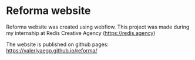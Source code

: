 # Reforma website
Reforma website was created using webflow. This project was made during my internship at Redis Creative Agency (https://redis.agency)

The website is published on github pages: https://valeriyaego.github.io/reforma/
